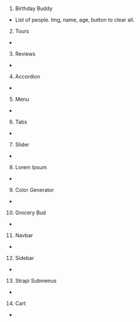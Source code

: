 1. Birthday Buddy

- List of people. Img, name, age, button to clear all.

2. Tours

-

3. Reviews

-

4. Accordion

-

5. Menu

-

6. Tabs

-

7. Slider

-

8. Lorem Ipsum

-

9. Color Generator

-

10. Grocery Bud

-

11. Navbar

-

12. Sidebar

-

13. Strapi Submenus

-

14. Cart

-
